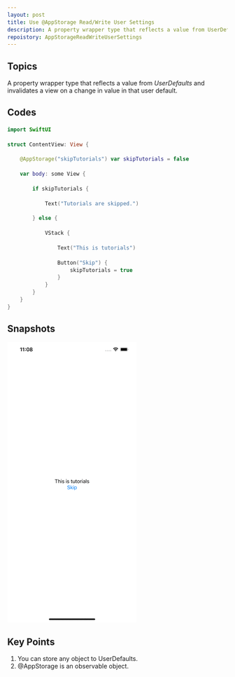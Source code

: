 ```yaml
---
layout: post
title: Use @AppStorage Read/Write User Settings
description: A property wrapper type that reflects a value from UserDefaults and invalidates a view on a change in value in that user default. 
repoistory: AppStorageReadWriteUserSettings
---
```


## Topics

A property wrapper type that reflects a value from *UserDefaults* and invalidates a view on a change in value in that user default. 

## Codes

```swift
import SwiftUI

struct ContentView: View {
    
    @AppStorage("skipTutorials") var skipTutorials = false
    
    var body: some View {
        
        if skipTutorials {
            
            Text("Tutorials are skipped.")
            
        } else {
            
            VStack {
                
                Text("This is tutorials")
                
                Button("Skip") {
                    skipTutorials = true
                }
            }
        }
    }
}
```

## Snapshots

![AppStorage Read Write User Settings](/assets/2021-05-01-appstorage-read-write-user-settings.gif)

## Key Points

1. You can store any object to UserDefaults.
1. @AppStorage is an observable object.
